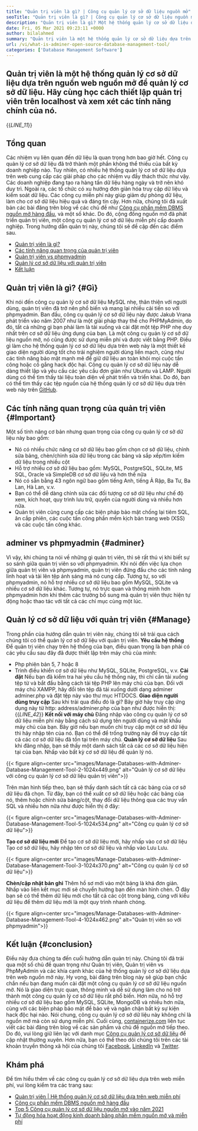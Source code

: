 ```yaml
---
title: "Quản trị viên là gì? | Công cụ quản lý cơ sở dữ liệu nguồn mở" 
seoTitle: "Quản trị viên là gì? | Công cụ quản lý cơ sở dữ liệu nguồn mở" 
description: "Quản trị viên là gì? Một hệ thống quản lý cơ sở dữ liệu dựa trên web với giao diện thân thiện với nhà phát triển. Hãy thảo luận về cách quản lý cơ sở dữ liệu với một quản trị viên nguồn mở." 
date: Fri, 05 Mar 2021 09:23:11 +0000
author: bilalahmed
summary: "Quản trị viên là một hệ thống quản lý cơ sở dữ liệu dựa trên nguồn web nguồn mở để quản lý cơ sở dữ liệu. Hãy cùng học cách thiết lập quản trị viên trên localhost và xem xét các tính năng chính của nó." 
url: /vi/what-is-adminer-open-source-database-management-tool/
categories: ['Database Management Software']
---
```


## Quản trị viên là một hệ thống quản lý cơ sở dữ liệu dựa trên nguồn web nguồn mở để quản lý cơ sở dữ liệu. Hãy cùng học cách thiết lập quản trị viên trên localhost và xem xét các tính năng chính của nó.
{{_LINE_11_}}

## Tổng quan
Các nhiệm vụ liên quan đến dữ liệu là quan trọng hơn bao giờ hết. Công cụ quản lý cơ sở dữ liệu đã trở thành một phần không thể thiếu của bất kỳ doanh nghiệp nào. Tuy nhiên, có nhiều hệ thống quản lý cơ sở dữ liệu dựa trên web cung cấp các giải pháp cho các nhiệm vụ đầy thách thức như vậy. Các doanh nghiệp đang tạo ra hàng tấn dữ liệu hàng ngày và trở nên khó duy trì. Ngoài ra, các tổ chức có xu hướng đơn giản hóa truy cập dữ liệu và kiểm soát dữ liệu. Các công cụ miễn phí này giúp giảm dự phòng dữ liệu, làm cho cơ sở dữ liệu hiệu quả và đáng tin cậy. Hơn nữa, chúng tôi đã xuất bản các bài đăng trên blog về các chủ đề như [Công cụ phần mềm DBMS nguồn mở hàng đầu][1], và một số khác.
Do đó, cộng đồng nguồn mở đã phát triển quản trị viên, một công cụ quản lý cơ sở dữ liệu miễn phí cấp doanh nghiệp. Trong hướng dẫn quản trị này, chúng tôi sẽ đề cập đến các điểm sau.
  * [Quản trị viên là gì?][2]
  * [Các tính năng quan trọng của quản trị viên][3]
  * [Quản trị viên vs phpmyadmin][4]
  * [Quản lý cơ sở dữ liệu với quản trị viên][5]
  * [Kết luận][6]

## Quản trị viên là gì?   {#Gì}
Khi nói đến công cụ quản lý cơ sở dữ liệu MySQL nhẹ, thân thiện với người dùng, quản trị viên đã trở nên phổ biến và mang lại nhiều cải tiến so với phpmyadmin. Ban đầu, công cụ quản lý cơ sở dữ liệu này được Jakub Vrana phát triển vào năm 2007 như là một giải pháp thay thế cho PHPMyAdmin, do đó, tất cả những gì bạn phải làm là tải xuống và cài đặt một tệp PHP nhẹ duy nhất trên cơ sở dữ liệu ứng dụng của bạn.
Là một công cụ quản lý cơ sở dữ liệu nguồn mở, nó cũng được sử dụng miễn phí và được viết bằng PHP. Điều gì làm cho hệ thống quản lý cơ sở dữ liệu dựa trên web này là một thiết kế giao diện người dùng tốt cho trải nghiệm người dùng liền mạch, cũng như các tính năng bảo mật mạnh mẽ để giữ dữ liệu an toàn khỏi mọi cuộc tấn công hoặc cố gắng hack độc hại. Công cụ quản lý cơ sở dữ liệu này dễ dàng thiết lập và yêu cầu các yêu cầu đơn giản như Ubuntu và LAMP. Người dùng có thể tìm thấy tài liệu toàn diện về phát triển và triển khai. Do đó, bạn có thể tìm thấy các tệp nguồn của hệ thống quản lý cơ sở dữ liệu dựa trên web này trên [GitHub][7].

## Các tính năng quan trọng của quản trị viên   {#Important}
Một số tính năng cơ bản nhưng quan trọng của công cụ quản lý cơ sở dữ liệu này bao gồm:
  * Nó có nhiều chức năng cơ sở dữ liệu bao gồm chọn cơ sở dữ liệu, chỉnh sửa bảng, chèn/chỉnh sửa dữ liệu trong các bảng và sắp xếp/tìm kiếm dữ liệu trong nhiều cột
  * Hỗ trợ nhiều cơ sở dữ liệu bao gồm: MySQL, PostgreSQL, SQLite, MS SQL, Oracle và SimpleDB cơ sở dữ liệu và hơn thế nữa
  * Nó có sẵn bằng 43 ngôn ngữ bao gồm tiếng Anh, tiếng Ả Rập, Ba Tư, Ba Lan, Hà Lan, v.v.
  * Bạn có thể dễ dàng chỉnh sửa các đối tượng cơ sở dữ liệu như chế độ xem, kích hoạt, quy trình lưu trữ, quyền của người dùng và nhiều hơn nữa.
  * Quản trị viên cũng cung cấp các biện pháp bảo mật chống lại tiêm SQL, ăn cắp phiên, các cuộc tấn công phần mềm kịch bản trang web (XSS) và các cuộc tấn công khác.

## adminer vs phpmyadmin   {#adminer}
Vì vậy, khi chúng ta nói về những gì quản trị viên, thì sẽ rất thú vị khi biết sự so sánh giữa quản trị viên so với phpmyadmin. Khi nói đến việc lựa chọn giữa quản trị viên và phpmyadmin, quản trị viên đứng đầu cho các tính năng linh hoạt và tải lên tệp ánh sáng mà nó cung cấp. Tương tự, so với phpmyadmin, nó hỗ trợ nhiều cơ sở dữ liệu bao gồm MySQL, SQLite và nhiều cơ sở dữ liệu khác. Tương tự, nó trực quan và thông minh hơn phpmyadmin hơn khi thêm các trường bổ sung mà quản trị viên thực hiện tự động hoặc thao tác với tất cả các chỉ mục cùng một lúc.

## Quản lý cơ sở dữ liệu với quản trị viên   {#Manage}
Trong phần của hướng dẫn quản trị viên này, chúng tôi sẽ trải qua cách chúng tôi có thể quản lý cơ sở dữ liệu với quản trị viên.
**Yêu cầu hệ thống**
Để quản trị viên chạy trên hệ thống của bạn, điều quan trọng là bạn phải có các yêu cầu sau đây đã được thiết lập trên máy chủ của mình:
  * Php phiên bản 5, 7 hoặc 8
  * Trình điều khiển cơ sở dữ liệu như MySQL, SQLite, PostgreSQL, v.v.
**Cài đặt**
Nếu bạn đã kiểm tra hai yêu cầu hệ thống này, thì chỉ cần tải xuống tệp từ [][8] và bắt đầu bằng cách tải tệp PHP lên máy chủ của bạn. Đối với máy chủ XAMPP, hãy đổi tên tệp đã tải xuống dưới dạng adminer adminer.php và đặt tệp này vào thư mục HTDOCS.
**Giao diện người dùng truy cập**
Sau khi trải qua điều đó là gì? Bây giờ hãy truy cập ứng dụng này từ http: address/adminer.php của bạn như được hiển thị:
{{_LINE_42_}}
**Kết nối với máy chủ**
Đăng nhập vào công cụ quản lý cơ sở dữ liệu miễn phí này bằng cách sử dụng tên người dùng và mật khẩu máy chủ của bạn. Bây giờ nếu bạn muốn chỉ truy cập một cơ sở dữ liệu thì hãy nhập tên của nó. Bạn có thể để trống trường này để truy cập tất cả các cơ sở dữ liệu đã tồn tại trên máy chủ.
**Quản lý cơ sở dữ liệu**
Sau khi đăng nhập, bạn sẽ thấy một danh sách tất cả các cơ sở dữ liệu hiện tại của bạn. Nhấp vào bất kỳ cơ sở dữ liệu để quản lý nó.

{{< figure align=center src="images/Manage-Databases-with-Adminer-Database-Management-Tool-2-1024x449.png" alt="Quản lý cơ sở dữ liệu với công cụ quản lý cơ sở dữ liệu quản trị viên">}}

Trên màn hình tiếp theo, bạn sẽ thấy danh sách tất cả các bảng của cơ sở dữ liệu đã chọn. Từ đây, bạn có thể xuất cơ sở dữ liệu hoặc các bảng của nó, thêm hoặc chỉnh sửa bảng/cột, thay đổi dữ liệu thông qua các truy vấn SQL và nhiều hơn nữa như được hiển thị ở đây:

{{< figure align=center src="images/Manage-Databases-with-Adminer-Database-Management-Tool-5-1024x534.png" alt="Công cụ quản lý cơ sở dữ liệu">}}

**Tạo cơ sở dữ liệu mới**
Để tạo cơ sở dữ liệu mới, hãy nhấp vào cơ sở dữ liệu Tạo cơ sở dữ liệu, hãy nhập tên cơ sở dữ liệu và nhấp vào Lưu Lưu.

{{< figure align=center src="images/Manage-Databases-with-Adminer-Database-Management-Tool-3-1024x370.png" alt="Công cụ quản lý cơ sở dữ liệu">}}

**Chèn/cập nhật bản ghi**
Thêm hồ sơ mới vào một bảng là khá đơn giản. Nhấp vào liên kết mục mới sẽ chuyển hướng bạn đến màn hình chèn. Ở đây bạn sẽ có thể thêm dữ liệu mới cho tất cả các cột trong bảng, cùng với kiểu dữ liệu để thêm dữ liệu mới là một quy trình nhanh chóng.

{{< figure align=center src="images/Manage-Databases-with-Adminer-Database-Management-Tool-4-1024x462.png" alt="Quản trị viên so với phpmyadmin">}}


## Kết luận   {#conclusion}
Điều này đưa chúng ta đến cuối hướng dẫn quản trị này. Chúng tôi đã trải qua một số chủ đề quan trọng như Quản trị viên, Quản trị viên vs PhpMyAdmin và các khía cạnh khác của hệ thống quản lý cơ sở dữ liệu dựa trên web nguồn mở này. Hy vọng, bài đăng trên blog này sẽ giúp bạn chắc chắn nếu bạn đang muốn cài đặt một công cụ quản lý cơ sở dữ liệu nguồn mở. Nó là giao diện trực quan, thông minh và dễ sử dụng làm cho nó trở thành một công cụ quản lý cơ sở dữ liệu rất phổ biến. Hơn nữa, nó hỗ trợ nhiều cơ sở dữ liệu bao gồm MySQL, SQLite, MongoDB và nhiều hơn nữa, cùng với các biện pháp bảo mật để bảo vệ và ngăn chặn bất kỳ sự kiện hack độc hại nào. Nói chung, công cụ quản lý cơ sở dữ liệu này không chỉ là nguồn mở mà còn sử dụng miễn phí.
Cuối cùng, [containerize.com][9] liên tục viết các bài đăng trên blog về các sản phẩm và chủ đề nguồn mở tiếp theo. Do đó, vui lòng giữ liên lạc với danh mục [Công cụ quản lý cơ sở dữ liệu][10] để cập nhật thường xuyên. Hơn nữa, bạn có thể theo dõi chúng tôi trên các tài khoản truyền thông xã hội của chúng tôi [Facebook][11], [LinkedIn][12] và [Twitter][13].

## Khám phá
Để tìm hiểu thêm về các công cụ quản lý cơ sở dữ liệu dựa trên web miễn phí, vui lòng kiểm tra các trang sau:
  * [Quản trị viên | Hệ thống quản lý cơ sở dữ liệu dựa trên web miễn phí][14]
  * [Công cụ phần mềm DBMS nguồn mở hàng đầu][1]
  * [Top 5 Công cụ quản lý cơ sở dữ liệu nguồn mở vào năm 2021][15]
  * [Tự động hóa hoạt động kinh doanh bằng phần mềm nguồn mở và miễn phí][16]

  
[1]: https://products.containerize.com/database-management
[2]: #what
[3]: #important
[4]: #adminer
[5]: #manage
[6]: #conclusion
[7]: https://github.com/vrana/adminer
[8]: https://www.adminer.org/
[9]: https://www.containerize.com/
[10]: https://products.containerize.com/database-management/
[11]: https://web.facebook.com/containerize
[12]: https://www.linkedin.com/company/containerize/
[13]: https://twitter.com/containerize_co
[14]: https://products.containerize.com/database-management/adminer
[15]: https://blog.containerize.com/2021/01/16/top-5-open-source-database-management-tools-in-2021/
[16]: https://blog.containerize.com/blogging/automate-business-operations-using-open-source-software/
